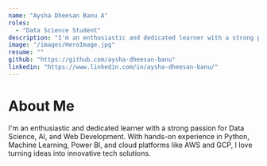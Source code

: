 ```yaml
---
name: "Aysha Dheesan Banu A"
roles:
  - "Data Science Student"
description: "I'm an enthusiastic and dedicated learner with a strong passion for Data Science, AI, and Web Development. With hands-on experience in Python, Machine Learning, Power BI, and cloud platforms like AWS and GCP, I love turning ideas into innovative tech solutions."
image: "/images/HeroImage.jpg"
resume: ""
github: "https://github.com/aysha-dheesan-banu"
linkedin: "https://www.linkedin.com/in/aysha-dheesan-banu/"
---
```


# About Me

I'm an enthusiastic and dedicated learner with a strong passion for Data Science, AI, and Web Development. With hands-on experience in Python, Machine Learning, Power BI, and cloud platforms like AWS and GCP, I love turning ideas into innovative tech solutions.
